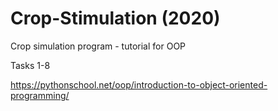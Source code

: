 # Crop-Stimulation (2020)
Crop simulation program - tutorial for OOP

Tasks 1-8

https://pythonschool.net/oop/introduction-to-object-oriented-programming/
